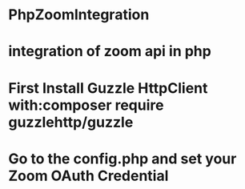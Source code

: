# PhpZoomIntegration
# integration of zoom api in php
# First Install Guzzle HttpClient with:composer require guzzlehttp/guzzle
# Go to the config.php and set your Zoom OAuth Credential
